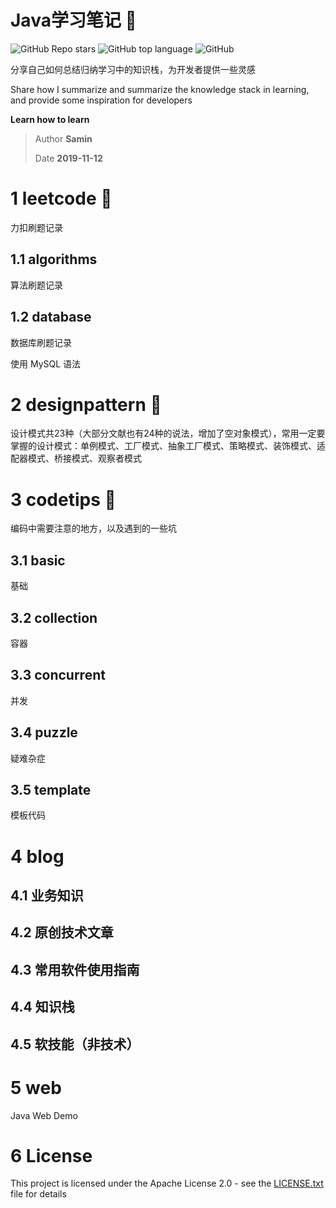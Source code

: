 # Java学习笔记 🚀

![GitHub Repo stars](https://img.shields.io/github/stars/SaminZou/study-prj?style=social)
![GitHub top language](https://img.shields.io/github/languages/top/SaminZou/study-prj)
![GitHub](https://img.shields.io/github/license/SaminZou/study-prj)

分享自己如何总结归纳学习中的知识栈，为开发者提供一些灵感

Share how I summarize and summarize the knowledge stack in learning, and provide some inspiration for developers

**Learn how to learn**

> Author **Samin**
>
> Date **2019-11-12**

# 1 leetcode 📘

力扣刷题记录

## 1.1 algorithms

算法刷题记录

## 1.2 database

数据库刷题记录

使用 MySQL 语法

# 2 designpattern 📗

设计模式共23种（大部分文献也有24种的说法，增加了空对象模式），常用一定要掌握的设计模式：单例模式、工厂模式、抽象工厂模式、策略模式、装饰模式、适配器模式、桥接模式、观察者模式

# 3 codetips 📕

编码中需要注意的地方，以及遇到的一些坑

## 3.1 basic

基础

## 3.2 collection

容器

## 3.3 concurrent

并发

## 3.4 puzzle

疑难杂症

## 3.5 template

模板代码

# 4 blog

## 4.1 业务知识

## 4.2 原创技术文章

## 4.3 常用软件使用指南

## 4.4 知识栈

## 4.5 软技能（非技术）

# 5 web

Java Web Demo

# 6 License

This project is licensed under the Apache License 2.0 - see the [LICENSE.txt](https://github.com/SaminZou/study-prj/blob/master/LICENSE.txt) file for details